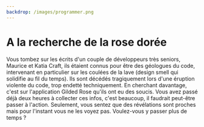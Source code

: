 ```yaml
---
backdrop: /images/programmer.png
---
```


# A la recherche de la rose dorée

Vous tombez sur les écrits d'un couple de développeurs très seniors, Maurice et Katia Craft, ils étaient connus pour être des géologues du code, intervenant en particulier sur les coulées de la lave (design smell qui solidifie au fil du temps). Ils sont décédés tragiquement lors d'une éruption violente du code, trop endetté techniquement.
En cherchant davantage, c'est sur l'application Gilded Rose qu'ils ont eu des soucis.
Vous avez passé déjà deux heures à collecter ces infos, c'est beaucoup, il faudrait peut-être passer à l'action. Seulement, vous sentez que des révélations sont proches mais pour l'instant vous ne les voyez pas. Voulez-vous y passer plus de temps ?

<Page url="/rose-doree/100" instructions="" action="Passer à l'action" condition="none" />
<Page url="/rose-doree/107" instructions="" action="Passer plus de temps" condition="none" />

